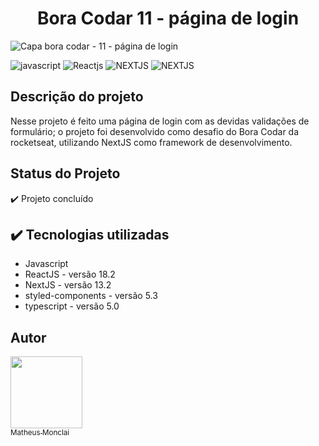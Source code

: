 <!-- # Bora Codar 11 - página de login -->

<h1 align="center"> Bora Codar 11 - página de login </h1>

![Capa bora codar - 11 - página de login](https://github.com/monclai/bora_codar_11_login/assets/44307789/1c5e415d-7564-45af-95fa-d63d7c3f7f48#vitrinedev)

![javascript](https://img.shields.io/badge/LANGUAGE-javascript-yellow)
![Reactjs](https://img.shields.io/badge/LIBRARY-ReactJS-blue)
![NEXTJS](https://img.shields.io/badge/FRAMEWORK-NextJS-darkblue)
![NEXTJS](https://img.shields.io/badge/STATUS-concluded-green)

## Descrição do projeto

Nesse projeto é feito uma página de login com as devidas validações de formulário; o projeto foi desenvolvido como desafio do Bora Codar da rocketseat, utilizando NextJS como framework de desenvolvimento.

## Status do Projeto

✔️ Projeto concluído

## ✔️ Tecnologias utilizadas

* Javascript
* ReactJS - versão 18.2
* NextJS - versão 13.2
* styled-components - versão 5.3
* typescript - versão 5.0

## Autor

[<img src="https://avatars.githubusercontent.com/u/44307789?v=4" width=115><br><sub>Matheus Monclai</sub>]([https://github.com/camilafernanda](https://github.com/monclai))
